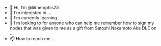 - 👋 Hi, I’m @lilmemphis23
- 👀 I’m interested in ...
- 🌱 I’m currently learning ...
- 💞️ I’m looking to for anyone who can help me remember how to sign my nodes that was given to me as a gift from Satoshi Nakamoto Aka DLE on ...
- 📫 How to reach me ...

<!---
lilmemphis23/lilmemphis23 is a ✨ special ✨ repository because its `README.md` (this file) appears on your GitHub profile.
You can click the Preview link to take a look at your changes.
--->
